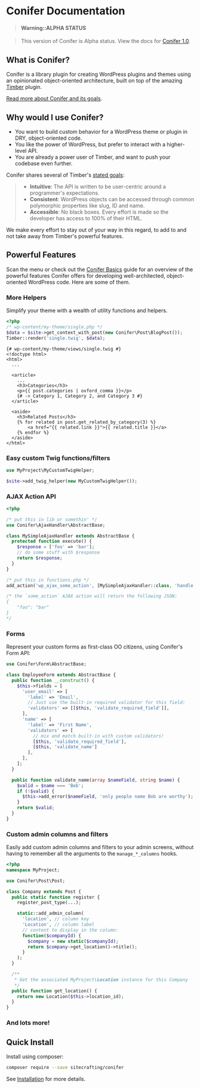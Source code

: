 # Conifer Documentation

<div class="conifer-banner"></div>

> #### Warning::ALPHA STATUS

> This version of Conifer is Alpha status. View the docs for [Conifer 1.0](https://coniferplug.in).

## What is Conifer?

Conifer is a library plugin for creating WordPress plugins and themes using an opinionated object-oriented architecture, built on top of the amazing [Timber](https://timber.github.io/docs/) plugin.

[Read more about Conifer and its goals](https://www.coniferplug.in/getting-started/what-is-conifer).

## Why would I use Conifer?

- You want to build custom behavior for a WordPress theme or plugin in DRY, object-oriented code.
- You like the power of WordPress, but prefer to interact with a higher-level API.
- You are already a power user of Timber, and want to push your codebase even further.

Conifer shares several of Timber's [stated goals](https://github.com/timber/timber#mission-statement):

> * **Intuitive**: The API is written to be user-centric around a programmer's expectations.
> * **Consistent**: WordPress objects can be accessed through common polymorphic properties like slug, ID and name.
> * **Accessible**: No black boxes. Every effort is made so the developer has access to 100% of their HTML.

We make every effort to stay out of your way in this regard, to add to and not take away from Timber's powerful features.

## Powerful Features

Scan the menu or check out the [Conifer Basics](/basics.md) guide for an overview of the powerful features Conifer offers for developing well-architected, object-oriented WordPress code. Here are some of them.

### More Helpers

Simplify your theme with a wealth of utility functions and helpers.

```php
<?php
/* wp-content/my-theme/single.php */
$data = $site->get_context_with_post(new Conifer\Post\BlogPost());
Timber::render('single.twig', $data);
```

```twig
{# wp-content/my-theme/views/single.twig #}
<!doctype html>
<html>
  ...
  
  <article>
  	...
    <h3>Categories</h3>
    <p>{{ post.categories | oxford_comma }}</p>
    {# -> Category 1, Category 2, and Category 3 #}
  </article>
  
  <aside>
  	<h3>Related Posts</h3>
  	{% for related in post.get_related_by_category(3) %}
  		<a href="{{ related.link }}">{{ related.title }}</a>
  	{% endfor %}
  </aside>
</html>	
```

### Easy custom Twig functions/filters

```php
use MyProject\MyCustomTwigHelper;

$site->add_twig_helper(new MyCustomTwigHelper());
```

### AJAX Action API

```php
<?php

/* put this in lib or somethin' */
use Conifer\AjaxHandler\AbstractBase;

class MySimpleAjaxHandler extends AbstractBase {
  protected function execute() {
    $response = ['foo' => 'bar'];
    // do some stuff with $response
    return $response;
  }
}

/* put this in functions.php */
add_action('wp_ajax_some_action', [MySimpleAjaxHandler::class, 'handle']);

/* the `some_action` AJAX action will return the following JSON:
{
	"foo": "bar"
}
*/

```

### Forms

Represent your custom forms as first-class OO citizens, using Conifer's Form API:

```php
use Conifer\Form\AbstractBase;

class EmployeeForm extends AbstractBase {
  public function __construct() {
    $this->fields = [
      'user_email' => [
        'label' => 'Email',
        // Just use the built-in required validator for this field:
        'validators' => [[$this, 'validate_required_field']],
      ],
      'name' => [
        'label' => 'First Name',
        'validators' => [
          // mix and match built-in with custom validators!
          [$this, 'validate_required_field'],
          [$this, 'validate_name']
        ],
      ],
    ];
  }

  public function validate_name(array $nameField, string $name) {
    $valid = $name === 'Bob';
    if (!$valid) {
      $this->add_error($nameField, 'only people name Bob are worthy');
    }
    return $valid;
  }
}
```

### Custom admin columns and filters

Easily add custom admin columns and filters to your admin screens, without having to remember all the arguments to the `manage_*_columns` hooks.

```php
<?php
namespace MyProject;  

use Conifer\Post\Post;

class Company extends Post {
  public static function register {
    register_post_type(...);

    static::add_admin_column(
      'location', // column key
      'Location', // column label
      // content to display in the column:
      function($companyId) {
        $company = new static($companyId);
        return $company->get_location()->title();
      }
    );
  }

  /**
   * Get the associated MyProject\Location instance for this Company
   */
  public function get_location() {
    return new Location($this->location_id);
  }
}

```

### And lots more!

## Quick Install

Install using composer:

```bash
composer require --save sitecrafting/conifer
```

See [Installation](https://www.coniferplug.in/getting-started/installation) for more details.
